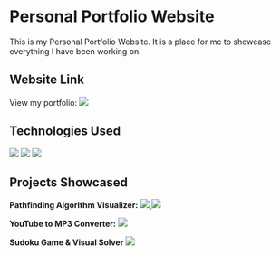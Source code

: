 # Personal Portfolio Website

This is my Personal Portfolio Website. It is a place for me to showcase everything I have been working on.

## Website Link

View my portfolio:
<a href="https://connorusaty.github.io/" target="_blank">
  <img src="https://img.shields.io/badge/website-000000?style=for-the-badge&logo=About.me&logoColor=white" />
</a>

## Technologies Used

<img src="https://img.shields.io/badge/JavaScript-323330?style=for-the-badge&logo=javascript&logoColor=F7DF1E" />
<img src="https://img.shields.io/badge/HTML5-E34F26?style=for-the-badge&logo=html5&logoColor=white" />
<img src="https://img.shields.io/badge/CSS3-1572B6?style=for-the-badge&logo=css3&logoColor=white" />

## Projects Showcased

**Pathfinding Algorithm Visualizer:**
  <a href="https://connorusaty.github.io/pathfinding-visualizer/" target="_blank">
    <img src="https://img.shields.io/badge/website-000000?style=for-the-badge&logo=About.me&logoColor=white" />
  </a>
  <a href="https://github.com/ConnorUsaty/pathfinding-visualizer" target="_blank">
    <img src="https://img.shields.io/badge/GitHub-100000?style=for-the-badge&logo=github&logoColor=white" />
  </a>

  **YouTube to MP3 Converter:**
  <a href="https://github.com/ConnorUsaty/youtube-to-mp3-converter" target="_blank">
    <img src="https://img.shields.io/badge/GitHub-100000?style=for-the-badge&logo=github&logoColor=white" />
  </a>

  **Sudoku Game & Visual Solver**
  <a href="https://github.com/ConnorUsaty/sudoku-solver" target="_blank">
    <img src="https://img.shields.io/badge/GitHub-100000?style=for-the-badge&logo=github&logoColor=white" />
  </a>
  
